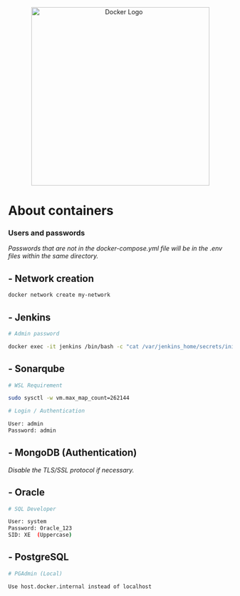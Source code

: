 <p align="center">
  <img src="https://i.imgur.com/z6SRxKv.jpg" width="400" alt="Docker Logo" />
</p>

# About  containers

### Users and passwords

<em>Passwords that are not in the docker-compose.yml file will be in the .env files within the same directory.</em>

## - Network creation

```bash
docker network create my-network
```

## - Jenkins

```bash
# Admin password

docker exec -it jenkins /bin/bash -c "cat /var/jenkins_home/secrets/initialAdminPassword"
```

## - Sonarqube

```bash
# WSL Requirement

sudo sysctl -w vm.max_map_count=262144

# Login / Authentication

User: admin
Password: admin
```

## - MongoDB (Authentication)

<em>Disable the TLS/SSL protocol if necessary.</em>


## - Oracle

```bash
# SQL Developer

User: system
Password: Oracle_123
SID: XE  (Uppercase)
```

## - PostgreSQL

```bash
# PGAdmin (Local)

Use host.docker.internal instead of localhost
```
